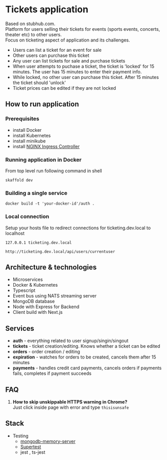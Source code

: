 # Tickets application

Based on stubhub.com. \
Platform for users selling their tickets for events (sports events, concerts, theater etc) to other users.\
Focus on ticketing aspect of application and its challenges.

- Users can list a ticket for an event for sale
- Other users can purchase this ticket
- Any user can list tickets for sale and purchase tickets
- When user attempts to puchase a ticket, the ticket is 'locked' for 15 minutes. The user has 15 minutes to enter their payment info.
- While locked, no other user can purchase this ticket. After 15 minutes the ticket should 'unlock'
- Ticket prices can be edited if they are not locked

## How to run application

### Prerequisites

- install Docker
- install Kubernetes
- install minikube
- install [NGINX Ingress Controller](https://kubernetes.github.io/ingress-nginx/deploy/)

### Running application in Docker

From top level run following command in shell

```console
skaffold dev
```

### Building a single service

```console
docker build -t 'your-docker-id'/auth .
```

### Local connection

Setup your hosts file to redirect connections for ticketing.dev.local to localhost

```config
127.0.0.1 ticketing.dev.local
```

```console
http://ticketing.dev.local/api/users/currentuser
```

## Architecture & technologies

- Microservices
- Docker & Kubernetes
- Typescript
- Event bus using NATS streaming server
- MongoDB database
- Node with Express for Backend
- Client build with Next.js

## Services

- **auth** - everything related to user signup/singin/singout
- **tickets** - ticket creation/editing. Knows whether a ticket can be edited
- **orders** - order creation / editing
- **expiration** - watches for orders to be created, cancels them after 15 minutes
- **payments** - handles credit card payments, cancels orders if payments fails, completes if payment succeeds

## FAQ

1. **How to skip unskippable HTTPS warning in Chrome?**  
   Just click inside page with error and type `thisisunsafe`

## Stack

- Testing
  - [mongodb-memory-server](https://nodkz.github.io/mongodb-memory-server/)
  - [Supertest](https://github.com/visionmedia/supertest)
  - jest , ts-jest
